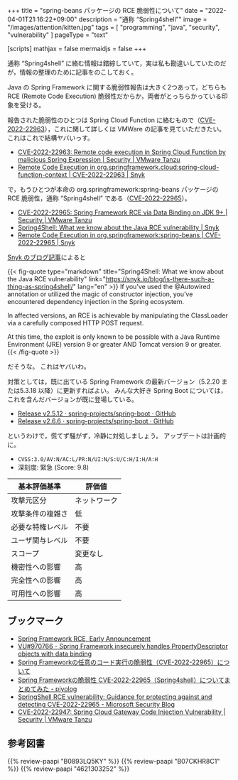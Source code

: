 +++
title = "spring-beans パッケージの RCE 脆弱性について"
date =  "2022-04-01T21:16:22+09:00"
description = "通称 “Spring4shell”"
image = "/images/attention/kitten.jpg"
tags  = [ "programming", "java", "security", "vulnerability" ]
pageType = "text"

[scripts]
  mathjax = false
  mermaidjs = false
+++

通称 “Spring4shell” に絡む情報は錯綜していて，実は私も勘違いしていたのだが，情報の整理のために記事をのこしておく。

Java の Spring Framework に関する脆弱性報告は大きく2つあって，どちらも RCE (Remote Code Execution) 脆弱性だからか，両者がとっちらかっている印象を受ける。

報告された脆弱性のひとつは Spring Cloud Function に絡むもので（[CVE-2022-22963]），これに関して詳しくは VMWare の記事を見ていただきたい。
これはこれで結構ヤバいっす。

- [CVE-2022-22963: Remote code execution in Spring Cloud Function by malicious Spring Expression | Security | VMware Tanzu](https://tanzu.vmware.com/security/cve-2022-22963)
- [Remote Code Execution in org.springframework.cloud:spring-cloud-function-context | CVE-2022-22963 | Snyk](https://security.snyk.io/vuln/SNYK-JAVA-ORGSPRINGFRAMEWORKCLOUD-2436645)

で，もうひとつが本命の org.springframework:spring-beans パッケージの RCE 脆弱性，通称 “Spring4shell” である（[CVE-2022-22965]）。

- [CVE-2022-22965: Spring Framework RCE via Data Binding on JDK 9+ | Security | VMware Tanzu](https://tanzu.vmware.com/security/cve-2022-22965)
- [Spring4Shell: What we know about the Java RCE vulnerability | Snyk](https://snyk.io/blog/is-there-such-a-thing-as-spring4shell/)
- [Remote Code Execution in org.springframework:spring-beans | CVE-2022-22965 | Snyk](https://security.snyk.io/vuln/SNYK-JAVA-ORGSPRINGFRAMEWORK-2436751)

[Snyk のブログ記事][Spring4Shell]によると

{{< fig-quote type="markdown" title="Spring4Shell: What we know about the Java RCE vulnerability" link="https://snyk.io/blog/is-there-such-a-thing-as-spring4shell/" lang="en" >}}
If you’ve used the @Autowired annotation or utilized the magic of constructor injection, you’ve encountered dependency injection in the Spring ecosystem.

In affected versions, an RCE is achievable by manipulating the ClassLoader via a carefully composed HTTP POST request.

At this time, the exploit is only known to be possible with a Java Runtime Environment (JRE) version 9 or greater AND Tomcat version 9 or greater.
{{< /fig-quote >}}

だそうな。
これはヤバいわ。

対策としては，既に出ている Spring Framework の最新バージョン（5.2.20 または5.3.18 以降）に更新すればよい。
みんな大好き Spring Boot については，これを含んだバージョンが既に登場している。

- [Release v2.5.12 · spring-projects/spring-boot · GitHub](https://github.com/spring-projects/spring-boot/releases/tag/v2.5.12)
- [Release v2.6.6 · spring-projects/spring-boot · GitHub](https://github.com/spring-projects/spring-boot/releases/tag/v2.6.6)

というわけで，慌てず騒がず，冷静に対処しましょう。
アップデートは計画的に。

- `CVSS:3.0/AV:N/AC:L/PR:N/UI:N/S:U/C:H/I:H/A:H`
- 深刻度: 緊急 (Score: 9.8)

| 基本評価基準 | 評価値 |
|--------|-------|
| 攻撃元区分 | ネットワーク |
| 攻撃条件の複雑さ | 低 |
| 必要な特権レベル | 不要 |
| ユーザ関与レベル | 不要 |
| スコープ | 変更なし |
| 機密性への影響 | 高 |
| 完全性への影響 | 高 |
| 可用性への影響 | 高 |

## ブックマーク

- [Spring Framework RCE, Early Announcement](https://spring.io/blog/2022/03/31/spring-framework-rce-early-announcement)
- [VU#970766 - Spring Framework insecurely handles PropertyDescriptor objects with data binding](https://kb.cert.org/vuls/id/970766)
- [Spring Frameworkの任意のコード実行の脆弱性（CVE-2022-22965）について](https://www.jpcert.or.jp/newsflash/2022040101.html)
- [Spring Frameworkの脆弱性 CVE-2022-22965（Spring4shell）についてまとめてみた - piyolog](https://piyolog.hatenadiary.jp/entry/2022/04/01/065946)
- [SpringShell RCE vulnerability: Guidance for protecting against and detecting CVE-2022-22965 - Microsoft Security Blog](https://www.microsoft.com/security/blog/2022/04/04/springshell-rce-vulnerability-guidance-for-protecting-against-and-detecting-cve-2022-22965/)
- [CVE-2022-22947: Spring Cloud Gateway Code Injection Vulnerability | Security | VMware Tanzu](https://tanzu.vmware.com/security/cve-2022-22947)

## 参考図書

{{% review-paapi "B0893LQ5KY" %}} <!-- Spring Boot 2 入門 -->
{{% review-paapi "B07CKHR8C1" %}} <!-- Spring Data JPAプログラミング入門 -->
{{% review-paapi "4621303252" %}} <!-- Effective Java 第3版 -->

[CVE-2022-22963]: https://nvd.nist.gov/vuln/detail/CVE-2022-22963
[CVE-2022-22965]: https://nvd.nist.gov/vuln/detail/CVE-2022-22965
[Spring4Shell]: https://snyk.io/blog/is-there-such-a-thing-as-spring4shell/ "Spring4Shell: What we know about the Java RCE vulnerability | Snyk"
